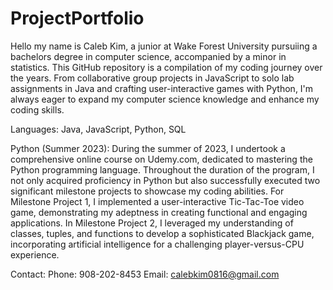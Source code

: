 # ProjectPortfolio
Hello my name is Caleb Kim, a junior at Wake Forest University pursuiing a bachelors degree in computer science, accompanied by a minor in statistics. This GitHub repository is a compilation of my coding journey over the years. From collaborative group projects in JavaScript to solo lab assignments in Java and crafting user-interactive games with Python, I'm always eager to expand my computer science knowledge and enhance my coding skills.

Languages: Java, JavaScript, Python, SQL

Python (Summer 2023): During the summer of 2023, I undertook a comprehensive online course on Udemy.com, dedicated to mastering the Python programming language. Throughout the duration of the program, I not only acquired proficiency in Python but also successfully executed two significant milestone projects to showcase my coding abilities. For Milestone Project 1, I implemented a user-interactive Tic-Tac-Toe video game, demonstrating my adeptness in creating functional and engaging applications. In Milestone Project 2, I leveraged my understanding of classes, tuples, and functions to develop a sophisticated Blackjack game, incorporating artificial intelligence for a challenging player-versus-CPU experience.


Contact:
Phone: 908-202-8453
Email: calebkim0816@gmail.com
